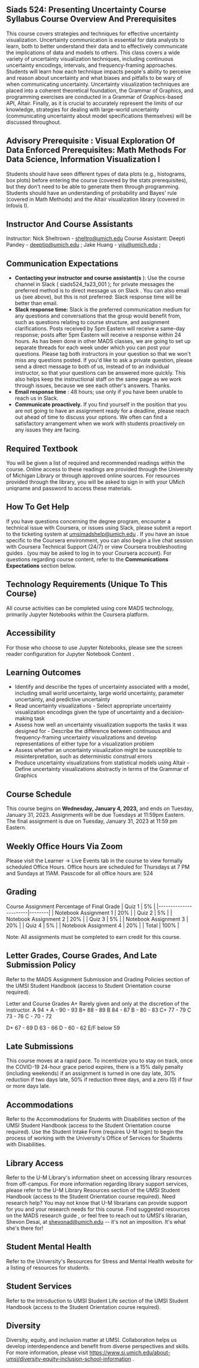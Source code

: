 
## Siads 524: Presenting Uncertainty Course Syllabus Course Overview And Prerequisites

 This course covers strategies and techniques for effective uncertainty visualization. Uncertainty communication is essential for data analysts to learn, both to better understand their data and to effectively communicate the implications of data and models to others. This class covers a wide variety of uncertainty visualization techniques, including continuous uncertainty encodings, intervals, and frequency-framing approaches. Students will learn how each technique impacts people's ability to perceive and reason about uncertainty and what biases and pitfalls to be wary of when communicating uncertainty. Uncertainty visualization techniques are placed into a coherent theoretical foundation, the Grammar of Graphics, and programming exercises are conducted in a Grammar of Graphics-based API, Altair. Finally, as it is crucial to accurately represent the limits of our knowledge, strategies for dealing with large-world uncertainty (communicating uncertainty about model specifications themselves) will be discussed throughout. 

## Advisory Prerequisite : Visual Exploration Of Data Enforced Prerequisites:  Math Methods For Data Science,  Information Visualization I

 Students should have seen different types of data plots (e.g., histograms, box plots) before entering the course (covered by the stats prerequisites), but they don't need to be able to generate them through programming. Students should have an understanding of probability and Bayes' rule (covered in Math Methods) and the Altair visualization library (covered in Infovis I). 

## Instructor And Course Assistants

 Instructor: Nick Sheltrown -  sheltro@umich.edu Course Assistant: Deepti Pandey -  deeptip@umich.edu  ;  Jake Huang -  yiju@umich.edu  ; 

## Communication Expectations

 -  **Contacting your instructor and course assistant(s**  ):  Use the course channel in Slack 
 ( siads524_fa23_001  );  for private messages the preferred  method is to direct message us on Slack . You can also email us (see above),  but this is not preferred: Slack response time will be better than email. 
 -  **Slack response time:**  Slack is the preferred communication medium  for any questions 
 and conversations that the group would benefit from,  such as questions relating to course structure, and assignment clarifications. Posts received by 5pm Eastern will 
 receive a same-day response; posts after 5pm Eastern will receive a response within 24 
 hours. As has been done in other MADS classes, we are going to set up separate threads for each week under which you can post your questions. Please tag both instructors in your question so that we won't miss any questions posted. If you'd like to ask a private question, please send a direct message to both of us, instead of to an individual instructor, so that your questions can be answered more quickly. This also helps keep the instructional staff on the same page as we work through issues, because we see each other's answers. Thanks. 
 -  **Email response time** : 48 hours; use only if you have  been unable to reach us in Slack. 
 -  **Communicate proactively.**  If you find yourself in the  position that you are not going to 
 have an assignment ready for a deadline, please reach out ahead of time to discuss your options. We often can find a satisfactory arrangement when we work with students proactively on any issues they are facing. 

## Required Textbook

 You will be given a list of required and recommended readings within the course. Online access to these readings are provided through the University of Michigan Library or through approved online sources. For resources provided through the library, you will be asked to sign in with your UMich uniqname and password to access these materials. 

## How To Get Help

 If you have questions concerning the degree program, encounter a technical issue with Coursera, or issues using Slack, please submit a report to the ticketing system at umsimadshelp@umich.edu  . If you have an issue specific to the Coursera environment, you can also begin a  live chat session  with Coursera Technical Support (24/7) or  view Coursera troubleshooting guides  . (you may be asked to log in to your Coursera account). For questions regarding course content, refer to the  **Communications Expectations**  section below. 

## Technology Requirements (Unique To This Course)

 All course activities can be completed using core MADS technology, primarily Jupyter Notebooks within the Coursera platform. 

## Accessibility

 For those who choose to use Jupyter Notebooks, please see the  screen reader configuration for Jupyter Notebook Content . 

## Learning Outcomes

 -  Identify and describe the types of uncertainty associated with a model, including small 
 world uncertainty, large world uncertainty, parameter uncertainty, and predictive uncertainty 
 -  Read uncertainty visualizations -  Select appropriate uncertainty visualization encodings given the type of uncertainty and 
 a decision-making task 
 -  Assess how well an uncertainty visualization supports the tasks it was designed for -  Describe the difference between continuous and frequency-framing uncertainty 
 visualizations and develop representations of either type for a visualization problem 
 -  Assess whether an uncertainty visualization might be susceptible to misinterpretation, 
 such as deterministic construal errors 
 -  Produce uncertainty visualizations from statistical models using Altair -  Define uncertainty visualizations abstractly in terms of the Grammar of Graphics 

## Course Schedule

 This course begins on  **Wednesday, January 4, 2023,**  and ends on  Tuesday, January 31, 2023. Assignments will be due Tuesdays at 11:59pm Eastern. The final assignment is due on Tuesday, January 31, 2023 at 11:59 pm Eastern. 

## Weekly Office Hours Via Zoom

 Please visit the Learner → Live Events tab in the course to view formally scheduled Office Hours. Office hours are scheduled for  Thursdays at 7 PM and  Sundays at 11AM. Passcode for all office hours are:  524 

## Grading

 Course Assignment 
 Percentage of Final Grade 
|  Quiz 1               |  5%    |
|-----------------------|--------|
| Notebook Assignment 1 | 20%    |
| Quiz 2                | 5%     |
| Notebook Assignment 2 | 20%    |
| Quiz 3                | 5%     |
| Notebook Assignment 3 | 20%    |
| Quiz 4                | 5%     |
| Notebook Assignment 4 | 20%    |
| Total                 | 100%   |

 Note: All assignments must be completed to earn credit for this course. 

## Letter Grades, Course Grades, And Late Submission Policy

 Refer to the  MADS Assignment Submission and Grading  Policies  section of the UMSI Student Handbook (access to Student Orientation course required). 

 Letter and Course Grades A+ 
 Rarely given and only at the discretion of the instructor. 
 A 
 94 + 
 A - 
 90 - 93 
 B+ 
 88 - 89 
 B 
 84 - 87 
 B - 
 80 - 83 
 C+ 
 77 - 79 
 C 
 73 - 76 
 C - 
 70 - 72 

 D+ 
 67 - 69 
 D 
 63 - 66 
 D - 
 60 - 62 
 E/F 
 below 59 

## Late Submissions

 This course moves at a rapid pace. To incentivize you to stay on track, once the COVID-19 24-hour grace period expires, there is a 15% daily penalty (including weekends) if an assignment is turned in one day late, 30% reduction if two days late, 50% if reduction three days, and a zero (0) if four or more days late. 

## Accommodations

 Refer to the  Accommodations for Students with Disabilities  section of the UMSI Student Handbook (access to the Student Orientation course required). Use the  Student Intake Form  (requires U-M login) to  begin the process of working with the University's Office of Services for Students with Disabilities. 

## Library Access

 Refer to the  U-M Library's information sheet  on accessing  library resources from off-campus. For more information regarding library support services, please refer to the  U-M Library Resources  section of the UMSI Student Handbook (access  to the Student Orientation course required). Need research help? You may not know that U-M librarians can provide support for you and your research needs for this course. Find suggested resources on the  MADS research guide , or feel free to reach out to UMSI's librarian,  Shevon Desai, at  shevonad@umich.edu  -- it's not an imposition. It's what she's there for! 

## Student Mental Health

 Refer to the University's  Resources for Stress and  Mental Health website  for a listing of resources for students. 

## Student Services

 Refer to the  Introduction to UMSI Student Life  section  of the UMSI Student Handbook (access to the Student Orientation course required). 

## Diversity

 Diversity, equity, and inclusion matter at UMSI. Collaboration helps us develop interdependence and benefit from diverse perspectives and skills. For more information, please visit https://www.si.umich.edu/about-umsi/diversity-equity-inclusion-school-information  . 